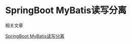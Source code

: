 # SpringBoot MyBatis读写分离

相关文章

[SpringBoot MyBatis读写分离](http://www.zhyea.com/2021/01/24/springboot-12-springboot-mybatis-write-read-split.html)



